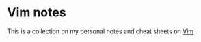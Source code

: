 # Vim notes

This is a collection on my personal notes and cheat sheets on
[Vim](https://www.vim.org/)
